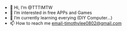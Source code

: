 - 👋 Hi, I’m @TTTIMTW
- 👀 I’m interested in free APPs and Games 
- 🌱 I’m currently learning everying (DIY Computer...)
- 📫 How to reach me 
  email-timothylee0802@gmail.com

<!---
TTTIMTW/TTTIMTW is a ✨ special ✨ repository because its `README.md` (this file) appears on your GitHub profile.
You can click the Preview link to take a look at your changes.
--->
